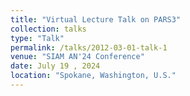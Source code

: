 ```yaml
---
title: "Virtual Lecture Talk on PARS3"
collection: talks
type: "Talk"
permalink: /talks/2012-03-01-talk-1
venue: "SIAM AN'24 Conference"
date: July 19 , 2024
location: "Spokane, Washington, U.S."
---
```


